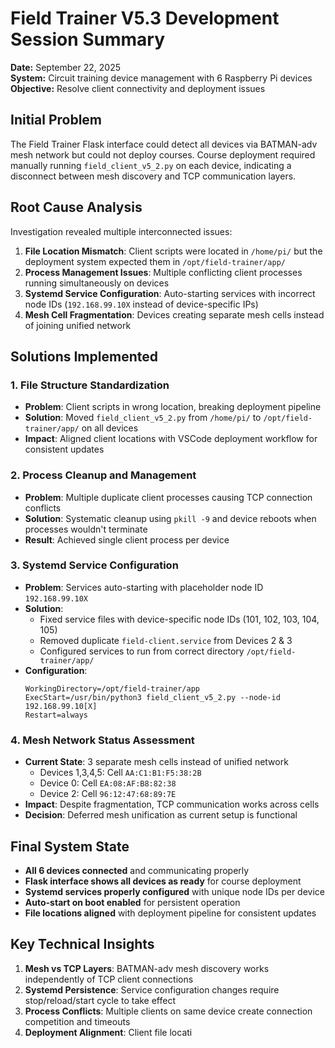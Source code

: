 # Field Trainer V5.3 Development Session Summary
**Date:** September 22, 2025  
**System:** Circuit training device management with 6 Raspberry Pi devices  
**Objective:** Resolve client connectivity and deployment issues

## Initial Problem
The Field Trainer Flask interface could detect all devices via BATMAN-adv mesh network but could not deploy courses. Course deployment required manually running `field_client_v5_2.py` on each device, indicating a disconnect between mesh discovery and TCP communication layers.

## Root Cause Analysis
Investigation revealed multiple interconnected issues:

1. **File Location Mismatch**: Client scripts were located in `/home/pi/` but the deployment system expected them in `/opt/field-trainer/app/`
2. **Process Management Issues**: Multiple conflicting client processes running simultaneously on devices
3. **Systemd Service Configuration**: Auto-starting services with incorrect node IDs (`192.168.99.10X` instead of device-specific IPs)
4. **Mesh Cell Fragmentation**: Devices creating separate mesh cells instead of joining unified network

## Solutions Implemented

### 1. File Structure Standardization
- **Problem**: Client scripts in wrong location, breaking deployment pipeline
- **Solution**: Moved `field_client_v5_2.py` from `/home/pi/` to `/opt/field-trainer/app/` on all devices
- **Impact**: Aligned client locations with VSCode deployment workflow for consistent updates

### 2. Process Cleanup and Management  
- **Problem**: Multiple duplicate client processes causing TCP connection conflicts
- **Solution**: Systematic cleanup using `pkill -9` and device reboots when processes wouldn't terminate
- **Result**: Achieved single client process per device

### 3. Systemd Service Configuration
- **Problem**: Services auto-starting with placeholder node ID `192.168.99.10X`
- **Solution**: 
  - Fixed service files with device-specific node IDs (101, 102, 103, 104, 105)
  - Removed duplicate `field-client.service` from Devices 2 & 3
  - Configured services to run from correct directory `/opt/field-trainer/app/`
- **Configuration**:
  ```
  WorkingDirectory=/opt/field-trainer/app
  ExecStart=/usr/bin/python3 field_client_v5_2.py --node-id 192.168.99.10[X]
  Restart=always
  ```

### 4. Mesh Network Status Assessment
- **Current State**: 3 separate mesh cells instead of unified network
  - Devices 1,3,4,5: Cell `AA:C1:B1:F5:38:2B`
  - Device 0: Cell `EA:08:AF:B8:82:38` 
  - Device 2: Cell `96:12:47:68:89:7E`
- **Impact**: Despite fragmentation, TCP communication works across cells
- **Decision**: Deferred mesh unification as current setup is functional

## Final System State
- **All 6 devices connected** and communicating properly
- **Flask interface shows all devices as ready** for course deployment
- **Systemd services properly configured** with unique node IDs per device
- **Auto-start on boot enabled** for persistent operation
- **File locations aligned** with deployment pipeline for consistent updates

## Key Technical Insights
1. **Mesh vs TCP Layers**: BATMAN-adv mesh discovery works independently of TCP client connections
2. **Systemd Persistence**: Service configuration changes require stop/reload/start cycle to take effect
3. **Process Conflicts**: Multiple clients on same device create connection competition and timeouts
4. **Deployment Alignment**: Client file locati